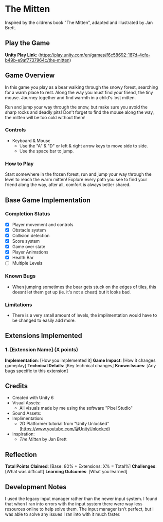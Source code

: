 # The Mitten
Inspired by the cildrens book "The Mitten", adapted and illustrated by Jan Brett.

## Play the Game
**Unity Play Link**: (https://play.unity.com/en/games/f6c58692-187d-4cfe-b49b-e9af7737964c/the-mitten)

## Game Overview
In this game you play as a bear walking through the snowy forest, searching for a warm place to rest. Along the way you must find your friend, the tiny mouse. 
Journey together and find warmth in a child's lost mitten.

Run and jump your way through the snow, but make sure you avoid the sharp rocks and deadly pits! Don't forget to find the mouse along the way, the mitten will be too cold without them! 

### Controls
- Keyboard & Mouse
  - Use the "A" & "D" or left & right arrow keys to move side to side.
  - Use the space bar to jump.

### How to Play
Start somewhere in the frozen forest, run and jump your way through the level to reach the warm mitten! Explore every path you see to find your friend along the way, after all, comfort is always better shared.

## Base Game Implementation

### Completion Status
- [x] Player movement and controls
- [x] Obstacle system
- [x] Collision detection
- [x] Score system
- [x] Game over state
- [X] Player Animations
- [X] Health Bar
- [ ] Multiple Levels

### Known Bugs
- When jumping sometimes the bear gets stuck on the edges of tiles, this doesnt let them get up (ie. it's not a cheat) but it looks bad.

### Limitations
- There is a very small amount of levels, the implimentation would have to be changed to easily add more.

## Extensions Implemented

### 1. [Extension Name] (X points)
**Implementation**: [How you implemented it]
**Game Impact**: [How it changes gameplay]
**Technical Details**: [Key technical changes]
**Known Issues**: [Any bugs specific to this extension]

## Credits
- Created with Unity 6
- Visual Assets:
  - All visuals made by me using the software "Pixel Studio"
- Sound Assets:
- Implimentation:
  - 2D Platformer tutorial from "Unity Unlocked" (https://www.youtube.com/@UnityUnlocked)
- Inspiration:
  - *The Mitten* by Jan Brett

## Reflection
**Total Points Claimed**: [Base: 80% + Extensions: X% = Total%]
**Challenges**: [What was difficult]
**Learning Outcomes**: [What you learned]

## Development Notes
I used the legacy input manager rather than the newer input system. I found that when I ran into errors with the input system there were way less resources online to help solve them. 
The input manager isn't perfect, but I was able to solve any issues I ran into with it much faster.
